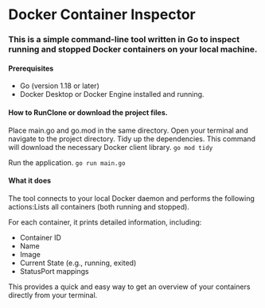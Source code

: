 # Docker Container Inspector

### This is a simple command-line tool written in Go to inspect running and stopped Docker containers on your local machine.

#### Prerequisites
- Go (version 1.18 or later)
- Docker Desktop or Docker Engine installed and running.

#### How to RunClone or download the project files.
Place main.go and go.mod in the same directory.
Open your terminal and navigate to the project directory.
Tidy up the dependencies. This command will download the necessary Docker client library.
```go mod tidy```

Run the application.
```go run main.go```

#### What it does
The tool connects to your local Docker daemon and performs the following actions:Lists all containers (both running and stopped).

For each container, it prints detailed information, including:
- Container ID
- Name
- Image
- Current State (e.g., running, exited)
- StatusPort mappings

This provides a quick and easy way to get an overview of your containers directly from your terminal.